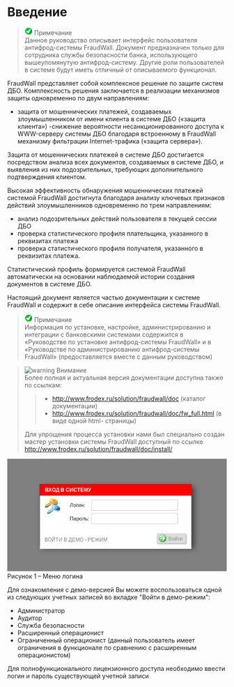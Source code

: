 [1]: /images/alert.png "warning"
[2]: /images/advice.png "note"


[3]: asd
# Введение
> ![introduction][2] Примечание  
Данное руководство описывает интерфейс пользователя антифрод-системы FraudWall.
Документ предназначен только для сотрудника службы безопасности банка, использующего
вышеупомянутую антифрод-систему.
Другие роли пользователей в системе будут иметь отличный от описываемого
функционал.

FraudWall представляет собой комплексное решение по защите систем ДБО.
Комплексность решения заключается в реализации механизмов защиты одновременно по
двум направлениям:
- защита от мошеннических платежей, создаваемых злоумышленником от имени клиента в системе ДБО («защита клиента»)
-снижение вероятности несанкционированного доступа к WWW-серверу
системы ДБО благодаря встроенному в FraudWall механизму фильтрации
Internet-трафика («защита сервера»).

Защита от мошеннических платежей в системе ДБО достигается посредством
анализа всех документов, создаваемых в системе ДБО, и выявления из них
подозрительных, требующих дополнительного подтверждения клиентом.

Высокая эффективность обнаружения мошеннических платежей системой FraudWall достигнута благодаря анализу ключевых признаков действий злоумышленников одновременно по трем направлениям:

- анализ подозрительных действий пользователя в текущей сессии ДБО
- проверка статистического профиля плательщика, указанного в реквизитах платежа
- проверка статистического профиля получателя, указанного в реквизитах
платежа.

Статистический профиль формируется системой FraudWall автоматически на
основании наблюдаемой истории создания документов в системе ДБО.

Настоящий документ является частью документации к системе FraudWall и
содержит в себе описание интерфейса системы FraudWall.

>![][2] Примечание  
Информация по установке, настройке, администрированию и интеграции с банковскими
системами содержится в «Руководстве по установке антифрод-системы FraudWall» и в
«Руководстве по администрированию антифрод-системы FraudWall» (предоставляется
вместе с данным руководством)

>![][1] Внимание  
Более полная и актуальная версия документации доступна также по ссылкам:
>> - http://www.frodex.ru/solution/fraudwall/doc (каталог документации)
>> - http://www.frodex.ru/solution/fraudwall/doc/fw_full.html (в виде одной html-
страницы)  
>
>Для упрощения процесса установки нами был специально создан мастер установки
системы FraudWall доступный по ссылке http://www.frodex.ru/solution/fraudwall/doc/install/

![Login menu](/images/login_menu.png)  
Рисунок 1 – Меню логина

Для ознакомления с демо-версией Вы можете воспользоваться одной из
следующих учетных записей во вкладке "Войти в демо-режим":
- Администратор
- Аудитор
- Служба безопасности
- Расширенный операционист
- Ограниченный операционист (данный пользователь имеет ограничения в функционале по сравнению с расширенным операционистом)

Для полнофункционального лицензионного доступа необходимо ввести логин и
пароль существующей учетной записи
